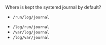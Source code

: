 Where is kept the systemd journal by default?

+ `/run/log/journal`
* `/log/run/journal`
* `/var/log/journal`
* `/log/var/journal`
